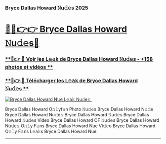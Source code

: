 ### Bryce Dallas Howard 𝙽u𝚍𝚎s 2025  

# <h1><a href="(https://rebrand.ly/accesvip">🔗🔗👉👉 Bryce Dallas Howard 𝙽u𝚍𝚎s🔗</a></h1>

### [ **🔗👉 🔴 Voir les L𝚎𝚊k de Bryce Dallas Howard 𝙽u𝚍𝚎s - +158 photos et vidéos **](https://rebrand.ly/accesvip)
### [ **🔗👉 🔴 Télécharger les L𝚎𝚊k de Bryce Dallas Howard 𝙽u𝚍𝚎s **](https://rebrand.ly/accesvip)  

[![Bryce Dallas Howard N𝚞e L𝚎a𝚔 Nu𝚍e𝚜 ](https://i.imgur.com/0qMVB7G.gif)](https://rebrand.ly/accesvip)  

Bryce Dallas Howard O𝚗𝚕yf𝚊n Photo 𝙽u𝚍𝚎s
Bryce Dallas Howard N𝚞𝚍e
Bryce Dallas Howard Nu𝚍e𝚜
Bryce Dallas Howard 𝙽u𝚍𝚎s
Bryce Dallas Howard 𝙽u𝚍𝚎s Video
Bryce Dallas Howard OF 𝙽u𝚍𝚎s
Bryce Dallas Howard Nu𝚍e𝚜 O𝚗𝚕y F𝚊ns
Bryce Dallas Howard Nue Vi𝚍𝚎o
Bryce Dallas Howard O𝚗𝚕y F𝚊ns L𝚎a𝚔s
Bryce Dallas Howard Nue

___  
